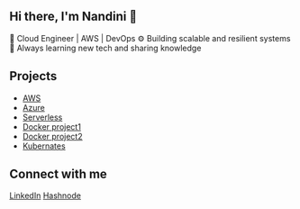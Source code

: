 ## Hi there, I'm Nandini 👋

🚀 Cloud Engineer | AWS | DevOps 
⚙️ Building scalable and resilient systems  
🌱 Always learning new tech and sharing knowledge  

## Projects  
- [AWS](https://github.com/NandiniDuggineni/NandiniDuggineni-Serverless-Image-Upload-and-Resizer-using-AWS-S3-Lambda-Event-Triggers)
- [Azure](https://github.com//)
- [Serverless](https://github.com/NandiniDuggineni/NandiniDuggineni-Serverless-Image-Upload-and-Resizer-using-AWS-S3-Lambda-Event-Triggers)
- [Docker project1](https://github.com/NandiniDuggineni/Building-a-Full-Stack-App-with-React-Flask-and-PostgreSQL-Using-Docker-Compose)
- [Docker project2](https://github.com/NandiniDuggineni/Deploy-a-Flask-Web-App-Behind-an-Nginx-Reverse-Proxy-Using-Docker)
- [Kubernates](https://github.com/)  

## Connect with me  
[LinkedIn](https://linkedin.com/in/) 
[Hashnode](https://nandiniduggineni.hashnode.dev/)

